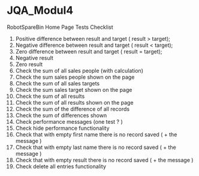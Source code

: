# JQA_Modul4
RobotSpareBin Home Page Tests Checklist
1.	Positive difference between result and target ( result > target);
2.	Negative difference between result and target ( result < target);
3.	Zero difference between result and target ( result = target);
4.	Negative result
5.	Zero result
6.	Check the sum of all sales people (with calculation)
7.	Check the sum sales people shown on the page
8.	Check the sum of all sales targets
9.	Check the sum sales target shown on the page
10.	Check the sum of all results 
11.	Check the sum of all results shown on the page
12.	Check the sum of the difference of all records
13.	Check the sum of differences shown
14.	Check performance messages (one test ? )
15.	Check hide performance functionality 
16.	Check that with empty first name there is no record saved ( + the message )
17.	Check that with empty last name there is no record saved ( + the message )
18.	Check that with empty result there is no record saved ( + the message )
19.	Check delete all entries functionality

